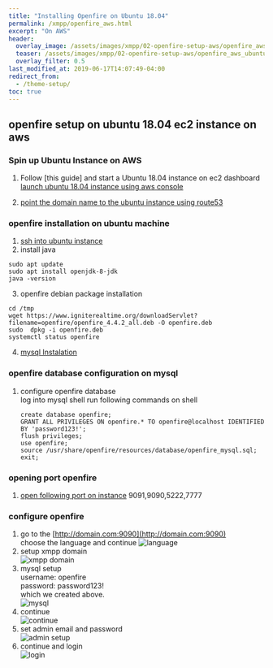 ```yaml
---
title: "Installing Openfire on Ubuntu 18.04"
permalink: /xmpp/openfire_aws.html
excerpt: "On AWS"
header:
  overlay_image: /assets/images/xmpp/02-openfire-setup-aws/openfire_aws_ubuntu.png
  teaser: /assets/images/xmpp/02-openfire-setup-aws/openfire_aws_ubuntu.png
  overlay_filter: 0.5
last_modified_at: 2019-06-17T14:07:49-04:00
redirect_from:
  - /theme-setup/
toc: true
---
```


## openfire setup on ubuntu 18.04 ec2 instance on aws

### Spin up Ubuntu Instance on AWS

1. Follow [this guide] and start a Ubuntu 18.04 instance on ec2 dashboard [launch ubuntu 18.04 instance using aws console](https://docs.aws.amazon.com/efs/latest/ug/gs-step-one-create-ec2-resources.html)

2. [point the domain name to the ubuntu instance using route53](https://docs.aws.amazon.com/Route53/latest/DeveloperGuide/routing-to-ec2-instance.html)

### openfire installation on ubuntu machine
1. [ssh into ubuntu instance](https://docs.aws.amazon.com/AWSEC2/latest/UserGuide/AccessingInstancesLinux.html)
2. install java
 ```
 sudo apt update
 sudo apt install openjdk-8-jdk
 java -version
 ```
 3. openfire debian package installation
   ```
  cd /tmp
  wget https://www.igniterealtime.org/downloadServlet?filename=openfire/openfire_4.4.2_all.deb -O openfire.deb   
  sudo  dpkg -i openfire.deb 
  systemctl status openfire
   ```
4. [mysql Instalation](https://www.digitalocean.com/community/tutorials/how-to-install-mysql-on-ubuntu-18-04) 
 
### openfire database configuration on mysql
1. configure openfire database  
   log into mysql shell run following commands on shell  
   ```
   create database openfire;
   GRANT ALL PRIVILEGES ON openfire.* TO openfire@localhost IDENTIFIED BY 'password123!';
   flush privileges;
   use openfire;
   source /usr/share/openfire/resources/database/openfire_mysql.sql;
   exit;
   ``` 
### opening port openfire
1. [open following port on instance](https://docs.aws.amazon.com/AWSEC2/latest/UserGuide/using-network-security.html#adding-security-group-rule)
   9091,9090,5222,7777

### configure openfire
1. go to the [http://domain.com:9090](http://domain.com:9090)  
choose the language and continue
 ![language](/blog/assets/images/xmpp/02-openfire-setup-aws/openfire_first_page.png)
2. setup xmpp domain  
   ![xmpp domain](/blog/assets/images/xmpp/02-openfire-setup-aws/openfire_xmpp_domain.png) 
3. mysql setup  
   username: openfire  
   password: password123!  
   which we created above.  
   ![mysql](/blog/assets/images/xmpp/02-openfire-setup-aws/openfire_mysql_setup.png) 
4. continue    
   ![continue](/blog/assets/images/xmpp/02-openfire-setup-aws/openfire_database_setting.png)
5. set admin email and password  
   ![admin setup](/blog/assets/images/xmpp/02-openfire-setup-aws/openfire_admin_setup.png)
6. continue and login  
   ![login](/blog/assets/images/xmpp/02-openfire-setup-aws/openfire_login.png)



      